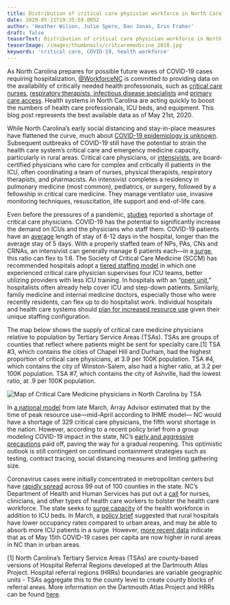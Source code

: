 ```yaml
---
title: Distribution of critical care physician workforce in North Carolina
date: 2020-05-21T19:35:59.005Z
author: 'Heather Wilson, Julie Spero, Dan Jonas, Erin Fraher'
draft: false
teaserText: Distribution of critical care physician workforce in North Carolina
teaserImage: /images/thumbnails/critcaremedicine_2018.jpg
keywords: 'critical care, COVID-19, health workforce'
---
```


As North Carolina prepares for possible future waves  of COVID-19 cases requiring hospitalization, [@WorkforceNC](https://twitter.com/WorkforceNC) is committed to providing data on the availability of critically needed health professionals, such as [critical care nurses](https://nchealthworkforce.unc.edu/icu_nursing_covid/), [respiratory therapists](https://nchealthworkforce.unc.edu/respiratory_therapist_nc/),[ infectious disease specialists](https://nchealthworkforce.unc.edu/infectious_disease_md/) and [primary care access](https://nchealthworkforce.unc.edu/primary_care_nc/). Health systems in North Carolina are acting quickly to boost the numbers of health care professionals, ICU beds, and equipment. This blog post represents the best available data as of May 21st, 2020.

While North Carolina’s early social distancing and stay-in-place measures have flattened the curve, much about [COVID-19 epidemiology is unknown](https://www.shepscenter.unc.edu/wp-content/uploads/2020/04/Brief-3_COVID-19-Modeling-NC-Update_4-28-20.pdf). Subsequent outbreaks of COVID-19 still have the potential to strain the health care system’s critical care and emergency medicine capacity, particularly in rural areas. Critical care physicians, or [intensivists](https://www.umassmemorialhealthcare.org/umass-memorial-medical-center/services-treatments/critical-care/what-intensivist), are board-certified physicians who care for complex and critically ill patients in the ICU, often coordinating a team of nurses, physical therapists, respiratory therapists, and pharmacists. An intensivist completes a residency in pulmonary medicine (most common), pediatrics, or surgery, followed by a fellowship in critical care medicine. They manage ventilator use, invasive monitoring techniques, resuscitation, life support and end-of-life care. 

Even before the pressures of a pandemic, [studies](https://www.ncbi.nlm.nih.gov/pmc/articles/PMC4396890/) reported a shortage of critical care physicians. COVID-19 has the potential to significantly increase the demand on ICUs and the physicians who staff them. COVID-19 patients have an [average](https://data.oecd.org/healthcare/length-of-hospital-stay.htm) length of stay of 8-12 days in the hospital, longer than the average stay of 5 days. With a properly staffed team of NPs, PAs, CNs and CRNAs, an intensivist can generally manage 6 patients each—in a[ surge](https://healthforce.ucsf.edu/file/staffing-plans-surge-hospitals-public-apr-7-updatexlsx), this ratio can flex to 1:8. The Society of Critical Care Medicine (SCCM) has recommended hospitals adopt a [tiered staffing model](https://www.healthleadersmedia.com/clinical-care/coronavirus-tiered-staffing-recommended-bolster-critical-care) in which one experienced critical care physician supervises four ICU teams, better utilizing providers with less ICU training. In hospitals with an “[open unit](https://link.springer.com/article/10.1007/s40140-013-0010-0),” hospitalists often already help cover ICU and step-down patients. Similarly, family medicine and internal medicine doctors, especially those who were recently residents, can flex up to do hospitalist work. Individual hospitals and health care systems should [plan for increased resource use](https://www.healthaffairs.org/do/10.1377/hblog20200414.197056/full/) given their unique staffing configuration.   

The map below shows the supply of critical care medicine physicians relative to population by Tertiary Service Areas (TSAs). TSAs are groups of counties that reflect where patients might be sent for specialty care.\[1] TSA #3, which contains the cities of Chapel Hill and Durham, had the highest proportion of critical care physicians, at 3.9 per 100K population. TSA #4, which contains the city of Winston-Salem, also had a higher ratio, at 3.2 per 100K population. TSA #7, which contains the city of Ashville, had the lowest ratio, at .9 per 100K population.  

![Map of Critical Care Medicine physicians in North Carolina by TSA ](/images/posts/critcaremedicine_2018.png "Map of Critical Care Medicine physicians in North Carolina by TSA")

In [a national model](https://array-architects.com/press-release/array-advisors-projects-massive-shortage-of-critical-care-physicians-due-to-covid-19/) from late March, Array Advisor estimated that by the time of peak resource use—mid-April according to IHME model— NC would have a shortage of 329 critical care physicians, the fifth worst shortage in the nation. However, according to a recent policy brief from a group modeling COVID-19 impact in the state, NC’s [early and aggressive precautions](https://www.shepscenter.unc.edu/wp-content/uploads/2020/04/Brief-2_4-17-20.pdf) paid off, paving the way for a gradual reopening.  This optimistic outlook is still contingent on continued containment strategies such as testing, contract tracing, social distancing measures and limiting gathering size. 

Coronavirus cases were initially concentrated in metropolitan centers but have [rapidly spread](https://www.ncdhhs.gov/covid-19-case-count-nc) across 99 out of 100 counties in the state. NC’s Department of Health and Human Services has put out a [call](http://nciom.org/wp-content/uploads/2020/03/NC-DHHS_Volunteer-as-Health-Care-Worker_COVID-19.pdf) for nurses, clinicians, and other types of health care workers to bolster the health care workforce. The state seeks to [surge capacity](https://www.northcarolinahealthnews.org/2020/03/26/covid-19-icu-beds/) of the health workforce in addition to ICU beds. In March, a [policy brief](https://www.ruralhealthresearch.org/alerts/334) suggested that rural hospitals have lower occupancy rates compared to urban areas, and may be able to absorb more ICU patients in a surge. However, [more recent data](https://twitter.com/gmarkholmes/status/1261363084565770241) indicate that as of May 15th COVID-19 cases per capita are now higher in rural areas in NC than in urban areas.

\[1] North Carolina’s Tertiary Service Areas (TSAs) are county-based versions of Hospital Referral Regions developed at the Dartmouth Atlas Project. Hospital referral regions (HRRs) boundaries are variable geographic units - TSAs aggregate this to the county level to create county blocks of referral areas. More information on the Dartmouth Atlas Project and HRRs can be found [here](https://www.dartmouthatlas.org/faq/#general-faq).
